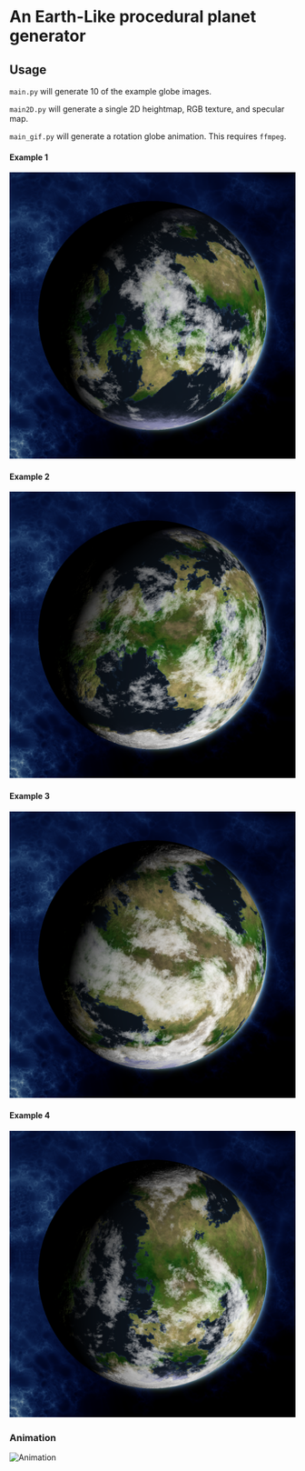 # An Earth-Like procedural planet generator

## Usage

`main.py` will generate 10 of the example globe images.

`main2D.py` will generate a single 2D heightmap, RGB texture, and specular map.

`main_gif.py` will generate a rotation globe animation.  This requires `ffmpeg`.


#### Example 1
![Example 1](examples/out94.png)

#### Example 2
![Example 2](examples/out95.png)

#### Example 3
![Example 3](examples/out97.png)

#### Example 4
![Example 4](examples/out98.png)

### Animation

![Animation](examples/anim_example.gif)
